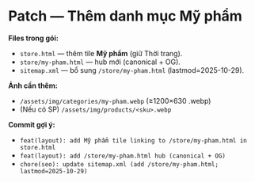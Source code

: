 # Patch — Thêm danh mục Mỹ phẩm

**Files trong gói:**
- `store.html` — thêm tile **Mỹ phẩm** (giữ Thời trang).
- `store/my-pham.html` — hub mới (canonical + OG).
- `sitemap.xml` — bổ sung `/store/my-pham.html` (lastmod=2025-10-29).

**Ảnh cần thêm:**
- `/assets/img/categories/my-pham.webp` (≥1200×630 .webp)
- (Nếu có SP) `/assets/img/products/<sku>.webp`

**Commit gợi ý:**
- `feat(layout): add Mỹ phẩm tile linking to /store/my-pham.html in store.html`
- `feat(layout): add /store/my-pham.html hub (canonical + OG)`
- `chore(seo): update sitemap.xml (add /store/my-pham.html; lastmod=2025-10-29)`
